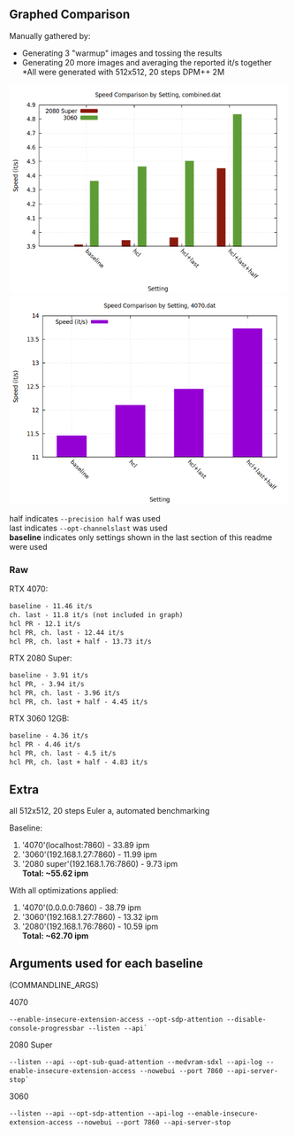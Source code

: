 ## Graphed Comparison
Manually gathered by:
- Generating 3 "warmup" images and tossing the results
- Generating 20 more images and averaging the reported it/s together
*All were generated with 512x512, 20 steps DPM++ 2M




![combined graph](plot/speed_comparison_2080s_3060.png)
![just 4070](plot/speed_comparison_4070.png)

half indicates `--precision half` was used
\
last indicates `--opt-channelslast` was used
\
**baseline** indicates only settings shown in the last section of this readme were used

### Raw
RTX 4070:
```
baseline - 11.46 it/s
ch. last - 11.8 it/s (not included in graph)
hcl PR - 12.1 it/s
hcl PR, ch. last - 12.44 it/s
hcl PR, ch. last + half - 13.73 it/s
```

RTX 2080 Super:
```
baseline - 3.91 it/s
hcl PR, - 3.94 it/s
hcl PR, ch. last - 3.96 it/s
hcl PR, ch. last + half - 4.45 it/s
```

RTX 3060 12GB:
```
baseline - 4.36 it/s
hcl PR - 4.46 it/s
hcl PR, ch. last - 4.5 it/s
hcl PR, ch. last + half - 4.83 it/s
```


## Extra
all 512x512, 20 steps Euler a, automated benchmarking

Baseline:
1. '4070'(localhost:7860) - 33.89 ipm
2. '3060'(192.168.1.27:7860) - 11.99 ipm
3. '2080 super'(192.168.1.76:7860) - 9.73 ipm\
**Total: ~55.62 ipm**

With all optimizations applied:
1. '4070'(0.0.0.0:7860) - 38.79 ipm
2. '3060'(192.168.1.27:7860) - 13.32 ipm
3. '2080'(192.168.1.76:7860) - 10.59 ipm
\
**Total: ~62.70 ipm**


## Arguments used for each baseline
(COMMANDLINE_ARGS)

4070
```
--enable-insecure-extension-access --opt-sdp-attention --disable-console-progressbar --listen --api`
```

2080 Super
```
--listen --api --opt-sub-quad-attention --medvram-sdxl --api-log --enable-insecure-extension-access --nowebui --port 7860 --api-server-stop`
```

3060
```
--listen --api --opt-sdp-attention --api-log --enable-insecure-extension-access --nowebui --port 7860 --api-server-stop
```
